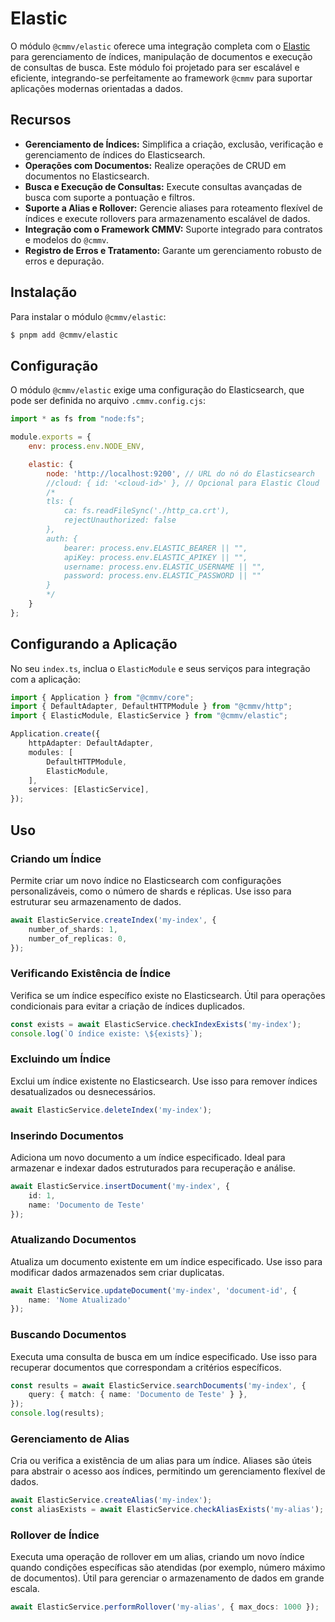 # Elastic

O módulo ``@cmmv/elastic`` oferece uma integração completa com o [Elastic](https://www.elastic.co/pt/) para gerenciamento de índices, manipulação de documentos e execução de consultas de busca. Este módulo foi projetado para ser escalável e eficiente, integrando-se perfeitamente ao framework ``@cmmv`` para suportar aplicações modernas orientadas a dados.

## Recursos

* **Gerenciamento de Índices:** Simplifica a criação, exclusão, verificação e gerenciamento de índices do Elasticsearch.
* **Operações com Documentos:** Realize operações de CRUD em documentos no Elasticsearch.
* **Busca e Execução de Consultas:** Execute consultas avançadas de busca com suporte a pontuação e filtros.
* **Suporte a Alias e Rollover:** Gerencie aliases para roteamento flexível de índices e execute rollovers para armazenamento escalável de dados.
* **Integração com o Framework CMMV:** Suporte integrado para contratos e modelos do ``@cmmv``.
* **Registro de Erros e Tratamento:** Garante um gerenciamento robusto de erros e depuração.

## Instalação

Para instalar o módulo ``@cmmv/elastic``:

```bash
$ pnpm add @cmmv/elastic
```

## Configuração

O módulo ``@cmmv/elastic`` exige uma configuração do Elasticsearch, que pode ser definida no arquivo ``.cmmv.config.cjs``:

```javascript
import * as fs from "node:fs";

module.exports = {
    env: process.env.NODE_ENV,

    elastic: {
        node: 'http://localhost:9200', // URL do nó do Elasticsearch
        //cloud: { id: '<cloud-id>' }, // Opcional para Elastic Cloud
        /*
        tls: {
            ca: fs.readFileSync('./http_ca.crt'),
            rejectUnauthorized: false
        },
        auth: {
            bearer: process.env.ELASTIC_BEARER || "",
            apiKey: process.env.ELASTIC_APIKEY || "",
            username: process.env.ELASTIC_USERNAME || "",
            password: process.env.ELASTIC_PASSWORD || ""
        }
        */
    }
};
```

## Configurando a Aplicação

No seu ``index.ts``, inclua o ``ElasticModule`` e seus serviços para integração com a aplicação:

```typescript
import { Application } from "@cmmv/core";
import { DefaultAdapter, DefaultHTTPModule } from "@cmmv/http";
import { ElasticModule, ElasticService } from "@cmmv/elastic";

Application.create({
    httpAdapter: DefaultAdapter,
    modules: [
        DefaultHTTPModule,
        ElasticModule,
    ],
    services: [ElasticService],
});
```

## Uso

### Criando um Índice

Permite criar um novo índice no Elasticsearch com configurações personalizáveis, como o número de shards e réplicas. Use isso para estruturar seu armazenamento de dados.

```typescript
await ElasticService.createIndex('my-index', {
    number_of_shards: 1,
    number_of_replicas: 0,
});
```

### Verificando Existência de Índice

Verifica se um índice específico existe no Elasticsearch. Útil para operações condicionais para evitar a criação de índices duplicados.

```typescript
const exists = await ElasticService.checkIndexExists('my-index');
console.log(`O índice existe: \${exists}`);
```

### Excluindo um Índice

Exclui um índice existente no Elasticsearch. Use isso para remover índices desatualizados ou desnecessários.

```typescript
await ElasticService.deleteIndex('my-index');
```

### Inserindo Documentos

Adiciona um novo documento a um índice especificado. Ideal para armazenar e indexar dados estruturados para recuperação e análise.

```typescript
await ElasticService.insertDocument('my-index', { 
    id: 1, 
    name: 'Documento de Teste' 
});
```

### Atualizando Documentos

Atualiza um documento existente em um índice especificado. Use isso para modificar dados armazenados sem criar duplicatas.

```typescript
await ElasticService.updateDocument('my-index', 'document-id', { 
    name: 'Nome Atualizado' 
});
```

### Buscando Documentos

Executa uma consulta de busca em um índice especificado. Use isso para recuperar documentos que correspondam a critérios específicos.

```typescript
const results = await ElasticService.searchDocuments('my-index', {
    query: { match: { name: 'Documento de Teste' } },
});
console.log(results);
```

### Gerenciamento de Alias

Cria ou verifica a existência de um alias para um índice. Aliases são úteis para abstrair o acesso aos índices, permitindo um gerenciamento flexível de dados.

```typescript
await ElasticService.createAlias('my-index');
const aliasExists = await ElasticService.checkAliasExists('my-alias');
```

### Rollover de Índice

Executa uma operação de rollover em um alias, criando um novo índice quando condições específicas são atendidas (por exemplo, número máximo de documentos). Útil para gerenciar o armazenamento de dados em grande escala.

```typescript
await ElasticService.performRollover('my-alias', { max_docs: 1000 });
```